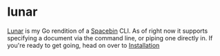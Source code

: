 # lunar

[Lunar][lun] is my Go rendition of a [Spacebin][spc] CLI. As of right now it supports specifying a document via the command line,
or piping one directly in. If you're ready to get going, head on over to [Installation](./installation.md)


[lun]: https://github.com/GreatGodApollo/lunar
[spc]: https://spaceb.in